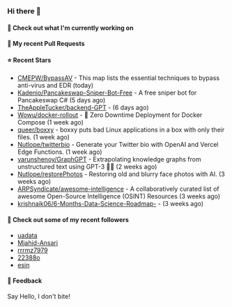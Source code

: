 ### Hi there 👋

#### 👷 Check out what I'm currently working on

#### 🔨 My recent Pull Requests


#### ⭐ Recent Stars

- [CMEPW/BypassAV](https://github.com/CMEPW/BypassAV) - This map lists the essential techniques to bypass anti-virus and EDR (today)
- [Kadenio/Pancakeswap-Sniper-Bot-Free](https://github.com/Kadenio/Pancakeswap-Sniper-Bot-Free) - A free sniper bot for Pancakeswap C# (5 days ago)
- [TheAppleTucker/backend-GPT](https://github.com/TheAppleTucker/backend-GPT) -  (6 days ago)
- [Wowu/docker-rollout](https://github.com/Wowu/docker-rollout) - 🚀 Zero Downtime Deployment for Docker Compose (1 week ago)
- [queer/boxxy](https://github.com/queer/boxxy) - boxxy puts bad Linux applications in a box with only their files. (1 week ago)
- [Nutlope/twitterbio](https://github.com/Nutlope/twitterbio) - Generate your Twitter bio with OpenAI and Vercel Edge Functions. (1 week ago)
- [varunshenoy/GraphGPT](https://github.com/varunshenoy/GraphGPT) - Extrapolating knowledge graphs from unstructured text using GPT-3 🕵️‍♂️ (2 weeks ago)
- [Nutlope/restorePhotos](https://github.com/Nutlope/restorePhotos) - Restoring old and blurry face photos with AI. (3 weeks ago)
- [ARPSyndicate/awesome-intelligence](https://github.com/ARPSyndicate/awesome-intelligence) - A collaboratively curated list of awesome Open-Source Intelligence (OSINT) Resources (3 weeks ago)
- [krishnaik06/6-Months-Data-Science-Roadmap-](https://github.com/krishnaik06/6-Months-Data-Science-Roadmap-) -  (3 weeks ago)

#### 👯 Check out some of my recent followers

- [uadata](https://github.com/uadata)
- [Mjahid-Ansari](https://github.com/Mjahid-Ansari)
- [rrrmz7979](https://github.com/rrrmz7979)
- [22388o](https://github.com/22388o)
- [esin](https://github.com/esin)

#### 💬 Feedback

Say Hello, I don't bite!